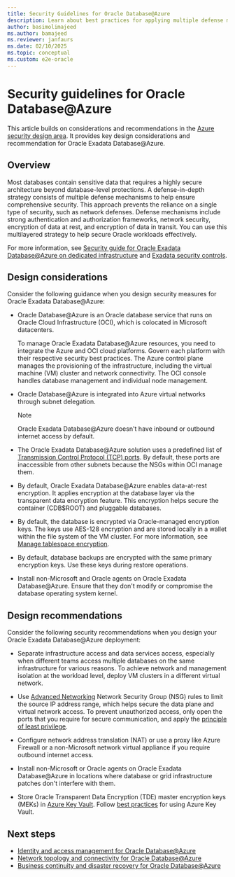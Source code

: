 ```yaml
---
title: Security Guidelines for Oracle Database@Azure
description: Learn about best practices for applying multiple defense mechanisms to ensure comprehensive security for Oracle Database@Azure workloads.
author: basimolimajeed
ms.author: bamajeed
ms.reviewer: janfaurs
ms.date: 02/10/2025
ms.topic: conceptual
ms.custom: e2e-oracle
---
```


# Security guidelines for Oracle Database@Azure

This article builds on considerations and recommendations in the [Azure security design area](../../ready/landing-zone/design-area/security.md). It provides key design considerations and recommendation for Oracle Exadata Database@Azure.

## Overview

Most databases contain sensitive data that requires a highly secure architecture beyond database-level protections. A defense-in-depth strategy consists of multiple defense mechanisms to help ensure comprehensive security. This approach prevents the reliance on a single type of security, such as network defenses. Defense mechanisms include strong authentication and authorization frameworks, network security, encryption of data at rest, and encryption of data in transit. You can use this multilayered strategy to help secure Oracle workloads effectively.

For more information, see [Security guide for Oracle Exadata Database@Azure on dedicated infrastructure](https://docs.oracle.com/en/engineered-systems/exadata-cloud-service/ecscm/ecs-security-guide.html#GUID-EBDA0EB5-734A-4AD2-A740-8C174B1FFE3B) and [Exadata security controls](https://www.oracle.com/a/ocom/docs/engineered-systems/exadata/exadata-cloud-service-security.pdf).

## Design considerations

Consider the following guidance when you design security measures for Oracle Exadata Database@Azure:

- Oracle Database@Azure is an Oracle database service that runs on Oracle Cloud Infrastructure (OCI), which is colocated in Microsoft datacenters. 

  To manage Oracle Exadata Database@Azure resources, you need to integrate the Azure and OCI cloud platforms. Govern each platform with their respective security best practices. The Azure control plane manages the provisioning of the infrastructure, including the virtual machine (VM) cluster and network connectivity. The OCI console handles database management and individual node management.

- Oracle Database@Azure is integrated into Azure virtual networks through subnet delegation.

    > [!NOTE]
    > Oracle Exadata Database@Azure doesn't have inbound or outbound internet access by default.

- The Oracle Exadata Database@Azure solution uses a predefined list of [Transmission Control Protocol (TCP) ports](https://docs.public.content.oci.oraclecloud.com/iaas/exadatacloud/doc/ecs-security-guide.html#ECSCM-GUID-93DD9F98-AC6F-4538-AE78-13399C1C02A7). By default, these ports are inaccessible from other subnets because the NSGs within OCI manage them. 

- By default, Oracle Exadata Database@Azure enables data-at-rest encryption. It applies encryption at the database layer via the transparent data encryption feature. This encryption helps secure the container (CDB$ROOT) and pluggable databases.

- By default, the database is encrypted via Oracle-managed encryption keys. The keys use AES-128 encryption and are stored locally in a wallet within the file system of the VM cluster. For more information, see [Manage tablespace encryption](https://docs.oracle.com/iaas/exadatacloud/doc/exa-conf-db-features.html#GUID-A7949087-DF56-4EF0-A32B-9465BBC7EE0F).

- By default, database backups are encrypted with the same primary encryption keys. Use these keys during restore operations. 

- Install non-Microsoft and Oracle agents on Oracle Exadata Database@Azure. Ensure that they don't modify or compromise the database operating system kernel. 

## Design recommendations

Consider the following security recommendations when you design your Oracle Exadata Database@Azure deployment:

- Separate infrastructure access and data services access, especially when different teams access multiple databases on the same infrastructure for various reasons. To achieve network and management isolation at the workload level, deploy VM clusters in a different virtual network.

- Use [Advanced Networking](https://learn.microsoft.com/azure/oracle/oracle-db/oracle-database-network-plan#constraints) Network Security Group (NSG) rules to limit the source IP address range, which helps secure the data plane and virtual network access. To prevent unauthorized access, only open the ports that you require for secure communication, and apply the [principle of least privilege](/entra/identity-platform/secure-least-privileged-access).

- Configure network address translation (NAT) or use a proxy like Azure Firewall or a non-Microsoft network virtual appliance if you require outbound internet access. 

- Install non-Microsoft or Oracle agents on Oracle Exadata Database@Azure in locations where database or grid infrastructure patches don't interfere with them. 

- Store Oracle Transparent Data Encryption (TDE) master encryption keys (MEKs) in [Azure Key Vault](https://learn.microsoft.com/azure/oracle/oracle-db/manage-oracle-transparent-data-encryption-azure-key-vault).  Follow [best practices](https://microsoft-my.sharepoint.com/:w:/p/temandin/EQY8I1PYJxpMmMjEswWaL30BoPCoYIXSdzInoAxIF28vjA?CID=bf837309-fe35-eab4-1bfc-cfb8101bdadf&e=flgQCr&wdLOR=c9847C52B-9E51-4263-A301-BE1932B0E9D0) for using Azure Key Vault. 

## Next steps

- [Identity and access management for Oracle Database@Azure](oracle-iam-odaa.md)
- [Network topology and connectivity for Oracle Database@Azure](oracle-network-topology-odaa.md)
- [Business continuity and disaster recovery for Oracle Database@Azure](oracle-disaster-recovery-oracle-database-azure.md)
